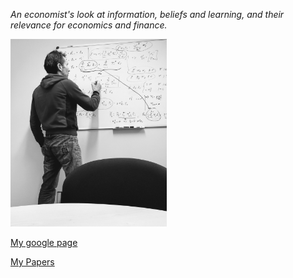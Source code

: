 
_An economist's look at information, beliefs and learning, and their relevance for economics and finance._

<img src="me_whiteboard_11.jpg" width="250" height="300" />

[My google page](https://sites.google.com/site/micheleberardi/)

[My Papers](MyPapers)

